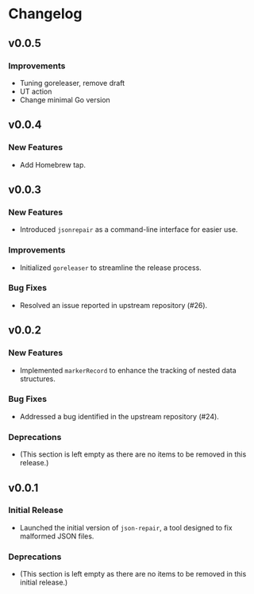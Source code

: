 # Changelog

## v0.0.5

### Improvements
- Tuning goreleaser, remove draft
- UT action
- Change minimal Go version

## v0.0.4

### New Features
- Add Homebrew tap.

## v0.0.3

### New Features
- Introduced `jsonrepair` as a command-line interface for easier use.

### Improvements
- Initialized `goreleaser` to streamline the release process.

### Bug Fixes
- Resolved an issue reported in upstream repository (#26).

## v0.0.2

### New Features
- Implemented `markerRecord` to enhance the tracking of nested data structures.

### Bug Fixes
- Addressed a bug identified in the upstream repository (#24).

### Deprecations
- (This section is left empty as there are no items to be removed in this release.)

## v0.0.1

### Initial Release
- Launched the initial version of `json-repair`, a tool designed to fix malformed JSON files.

### Deprecations
- (This section is left empty as there are no items to be removed in this initial release.)